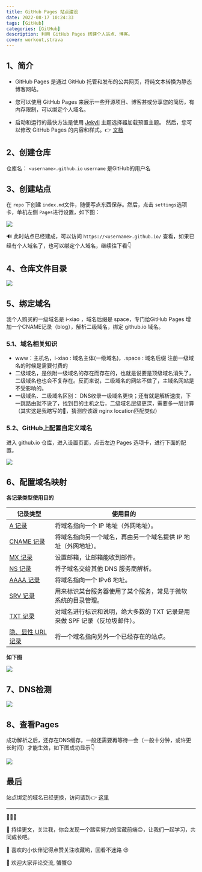 ```yaml
---
title: GitHub Pages 站点建设
date: 2022-08-17 10:24:33
tags: [GitHub]
categories: [GitHub]
description: 利用 GitHub Pages 搭建个人站点、博客。
cover: workout,strava
---
```

## 1、简介
- GitHub Pages 是通过 GitHub 托管和发布的公共网页，将纯文本转换为静态博客网站。

- 您可以使用 GitHub Pages 来展示一些开源项目、博客甚或分享您的简历，有内存限制，可以绑定个人域名。

- 启动和运行的最快方法是使用 [Jekyll](https://jekyllcn.com/) 主题选择器加载预置主题。 然后，您可以修改 GitHub Pages 的内容和样式。👉 [文档](https://docs.github.com/cn/pages/getting-started-with-github-pages/about-github-pages)

## 2、创建仓库
仓库名： `<username>.github.io`
`username` 是GitHub的用户名
## 3、创建站点
在 `repo` 下创建 `index.md`文件，随便写点东西保存。然后，点击 `settings`选项卡，单机左侧 `Pages`进行设置，如下图：

![](https://files.mdnice.com/user/34064/42531bfd-6a95-4b93-aef1-2132eb036186.png)

🔊 此时站点已经建成，可以访问 `https://<username>.github.io/` 查看，如果已经有个人域名了，也可以绑定个人域名，继续往下看👇

## 4、仓库文件目录

![](https://files.mdnice.com/user/34064/8f9a125b-767d-45af-b91f-e998f10a2267.png)

## 5、绑定域名
我个人购买的一级域名是 i-xiao ，域名后缀是 space，专门给GitHub Pages 增加一个CNAME记录（blog），解析二级域名，绑定 <username>github.io 域名。

### 5.1、域名相关知识

- www：主机名，i-xiao : 域名主体(一级域名)，.space : 域名后缀
注册一级域名的时候是需要付费的
- 二级域名，是依附一级域名的存在而存在的，也就是说要是顶级域名消失了，二级域名也也会不复存在。反而来说，二级域名的网站不做了，主域名网站是不受影响的。
- 一级域名、二级域名区别：
DNS收录一级域名更快；还有就是解析速度，下一跳路由就不说了，找到目的主机之后，二级域名层级更深，需要多一层计算（其实这是我瞎写的🤣，猜测应该跟 nginx location匹配类似）

### 5.2、GitHub上配置自定义域名

进入 <username>github.io 仓库，进入设置页面，点击左边 Pages 选项卡，进行下面的配置。

![](https://files.mdnice.com/user/34064/7b148b05-ea65-410c-8bb7-ded42d8f2538.png)

## 6、配置域名映射
**各记录类型使用目的**

| 记录类型 | 使用目的 |
| --- | --- |
| [A 记录](https://docs.dnspod.cn/dns/5f2d4664e8320f1a740d9ce5/) | 将域名指向一个 IP 地址（外网地址）。 |
| [CNAME 记录](https://docs.dnspod.cn/dns/5f2d4664e8320f1a740d9cf9/) | 将域名指向另一个域名，再由另一个域名提供 IP 地址（外网地址）。 |
| [MX 记录](https://docs.dnspod.cn/dns/5f2d4665e8320f1a740d9cff/) | 设置邮箱，让邮箱能收到邮件。 |
| [NS 记录](https://docs.dnspod.cn/dns/5f2d4665e8320f1a740d9d11/) | 将子域名交给其他 DNS 服务商解析。 |
| [AAAA 记录](https://docs.dnspod.cn/dns/5f2d4665e8320f1a740d9d0b/) | 将域名指向一个 IPv6 地址。 |
| [SRV 记录](https://docs.dnspod.cn/dns/5f2d4665e8320f1a740d9d17/) | 用来标识某台服务器使用了某个服务，常见于微软系统的目录管理。 |
| [TXT 记录](https://docs.dnspod.cn/dns/5f2d4665e8320f1a740d9d05/) | 对域名进行标识和说明，绝大多数的 TXT 记录是用来做 SPF 记录（反垃圾邮件）。 |
| [隐、显性 URL 记录](https://docs.dnspod.cn/dns/5f2d4664e8320f1a740d9ced/) | 将一个域名指向另外一个已经存在的站点。 |

**如下图**

![](https://files.mdnice.com/user/34064/18e6f450-c21d-4db6-9e42-ba21b06b2134.png)

## 7、DNS检测

![](https://files.mdnice.com/user/34064/32c6f3d8-902c-4de9-a544-24f38c98836c.png)

## 8、查看Pages
成功解析之后，还存在DNS缓存，一般还需要再等待一会（一般十分钟，或许更长时间）才能生效，如下图成功显示👇

![](https://files.mdnice.com/user/34064/fbe4c739-db6f-4870-b17f-20207247bd54.png)

## 最后
站点绑定的域名已经更换，访问请到👉 [这里](https://home.i-xiao.space/)

---
🎈🎈🎈

🌹 持续更文，关注我，你会发现一个踏实努力的宝藏前端😊，让我们一起学习，共同成长吧。

🎉 喜欢的小伙伴记得点赞关注收藏哟，回看不迷路 😉

🎁 欢迎大家评论交流, 蟹蟹😊



